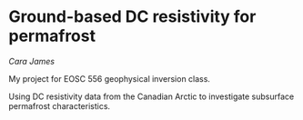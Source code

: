 # Ground-based DC resistivity for permafrost

_Cara James_

My project for EOSC 556 geophysical inversion class. 

Using DC resistivity data from the Canadian Arctic to investigate subsurface permafrost characteristics.
